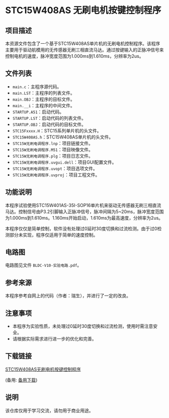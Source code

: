 # STC15W408AS 无刷电机按键控制程序

## 项目描述

本资源文件包含了一个基于STC15W408AS单片机的无刷电机控制程序。该程序主要用于驱动航模用的无传感器无刷三相直流马达。通过按键输入的正脉冲信号来控制电机的速度，脉冲宽度范围为1.000ms到1.610ms，分辨率为2us。

## 文件列表

- `main.c`：主程序源代码。
- `main.LST`：主程序的列表文件。
- `main.OBJ`：主程序的目标文件。
- `main.__i`：主程序的中间文件。
- `STARTUP.A51`：启动代码。
- `STARTUP.LST`：启动代码的列表文件。
- `STARTUP.OBJ`：启动代码的目标文件。
- `STC15Fxxxx.H`：STC15系列单片机的头文件。
- `STC15W408AS.h`：STC15W408AS单片机的头文件。
- `STC15W无刷电调程序.lnp`：项目链接文件。
- `STC15W无刷电调程序.M51`：项目映像文件。
- `STC15W无刷电调程序.plg`：项目日志文件。
- `STC15W无刷电调程序.uvgui.dell`：项目GUI配置文件。
- `STC15W无刷电调程序.uvopt`：项目选项文件。
- `STC15W无刷电调程序.uvproj`：项目工程文件。

## 功能说明

本程序试验使用STC15W401AS-35I-SOP16单片机来驱动无传感器无刷三相直流马达。控制信号由P3.2引脚输入正脉冲信号，脉冲间隔为5~20ms，脉冲宽度范围为1.000ms到1.610ms。1.160ms开始启动，1.610ms为最高速度，分辨率为2us。

本程序仅仅是简单控制，软件没有处理过0延时30度切换和过流检测。由于过0检测部分未实现，程序仅适用于简单的速度控制。

## 电路图

电路图见文件 `BLDC-V10-实验电路.pdf`。

## 参考来源

本程序参考自网上的代码（作者：瑞生），并进行了一定的改良。

## 注意事项

- 本程序为实验性质，未处理过0延时30度切换和过流检测，使用时需注意安全。
- 请根据实际需求进行进一步的优化和完善。

## 下载链接
[STC15W408AS无刷电机按键控制程序](https://pan.quark.cn/s/9c9be26f4988) 

(备用: [备用下载](https://pan.baidu.com/s/1iILbtqNSekZA6gcm-vCmWw?pwd=1234))

## 说明

该仓库仅用于学习交流，请勿用于商业用途。
